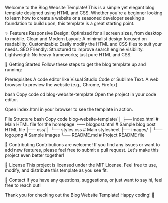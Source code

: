 Welcome to the Blog Website Template! This is a simple yet elegant blog template designed using HTML and CSS. Whether you're a beginner looking to learn how to create a website or a seasoned developer seeking a foundation to build upon, this template is a great starting point.

✨ Features
Responsive Design: Optimized for all screen sizes, from desktop to mobile.
Clean and Modern Layout: A minimalist design focused on readability.
Customizable: Easily modify the HTML and CSS files to suit your needs.
SEO Friendly: Structured to improve search engine visibility.
Lightweight: No heavy frameworks; just pure HTML and CSS.


🚀 Getting Started
Follow these steps to get the blog template up and running:

Prerequisites
A code editor like Visual Studio Code or Sublime Text.
A web browser to preview the website (e.g., Chrome, Firefox)


bash
Copy code
cd blog-website-template
Open the project in your code editor.

Open index.html in your browser to see the template in action.

File Structure
bash
Copy code
blog-website-template/
│
├── index.html         # Main HTML file for the homepage
├── blogpost.html     # Sample blog post HTML file
├── css/
│   └── styles.css     # Main stylesheet
├── images/
│   └── logo.png       # Sample images
└── README.md          # Project README file

🤝 Contributing
Contributions are welcome! If you find any issues or want to add new features, please feel free to submit a pull request. Let's make this project even better together!

📝 License
This project is licensed under the MIT License. Feel free to use, modify, and distribute this template as you see fit.

📧 Contact
If you have any questions, suggestions, or just want to say hi, feel free to reach out!

Thank you for checking out the Blog Website Template! Happy coding! 🎉

